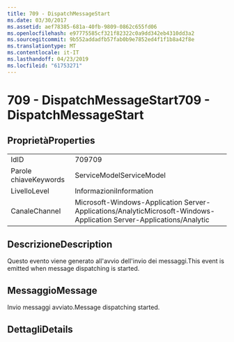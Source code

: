 ```yaml
---
title: 709 - DispatchMessageStart
ms.date: 03/30/2017
ms.assetid: aef78385-681a-40fb-9809-0862c655fd06
ms.openlocfilehash: e97775585cf321f82322c0a9dd342eb4310dd3a2
ms.sourcegitcommit: 9b552addadfb57fab0b9e7852ed4f1f1b8a42f8e
ms.translationtype: MT
ms.contentlocale: it-IT
ms.lasthandoff: 04/23/2019
ms.locfileid: "61753271"
---
```

# <a name="709---dispatchmessagestart"></a><span data-ttu-id="5a5ec-102">709 - DispatchMessageStart</span><span class="sxs-lookup"><span data-stu-id="5a5ec-102">709 - DispatchMessageStart</span></span>
## <a name="properties"></a><span data-ttu-id="5a5ec-103">Proprietà</span><span class="sxs-lookup"><span data-stu-id="5a5ec-103">Properties</span></span>  
  
|||  
|-|-|  
|<span data-ttu-id="5a5ec-104">Id</span><span class="sxs-lookup"><span data-stu-id="5a5ec-104">ID</span></span>|<span data-ttu-id="5a5ec-105">709</span><span class="sxs-lookup"><span data-stu-id="5a5ec-105">709</span></span>|  
|<span data-ttu-id="5a5ec-106">Parole chiave</span><span class="sxs-lookup"><span data-stu-id="5a5ec-106">Keywords</span></span>|<span data-ttu-id="5a5ec-107">ServiceModel</span><span class="sxs-lookup"><span data-stu-id="5a5ec-107">ServiceModel</span></span>|  
|<span data-ttu-id="5a5ec-108">Livello</span><span class="sxs-lookup"><span data-stu-id="5a5ec-108">Level</span></span>|<span data-ttu-id="5a5ec-109">Informazioni</span><span class="sxs-lookup"><span data-stu-id="5a5ec-109">Information</span></span>|  
|<span data-ttu-id="5a5ec-110">Canale</span><span class="sxs-lookup"><span data-stu-id="5a5ec-110">Channel</span></span>|<span data-ttu-id="5a5ec-111">Microsoft-Windows-Application Server-Applications/Analytic</span><span class="sxs-lookup"><span data-stu-id="5a5ec-111">Microsoft-Windows-Application Server-Applications/Analytic</span></span>|  
  
## <a name="description"></a><span data-ttu-id="5a5ec-112">Descrizione</span><span class="sxs-lookup"><span data-stu-id="5a5ec-112">Description</span></span>  
 <span data-ttu-id="5a5ec-113">Questo evento viene generato all'avvio dell'invio dei messaggi.</span><span class="sxs-lookup"><span data-stu-id="5a5ec-113">This event is emitted when message dispatching is started.</span></span>  
  
## <a name="message"></a><span data-ttu-id="5a5ec-114">Messaggio</span><span class="sxs-lookup"><span data-stu-id="5a5ec-114">Message</span></span>  
 <span data-ttu-id="5a5ec-115">Invio messaggi avviato.</span><span class="sxs-lookup"><span data-stu-id="5a5ec-115">Message dispatching started.</span></span>  
  
## <a name="details"></a><span data-ttu-id="5a5ec-116">Dettagli</span><span class="sxs-lookup"><span data-stu-id="5a5ec-116">Details</span></span>
